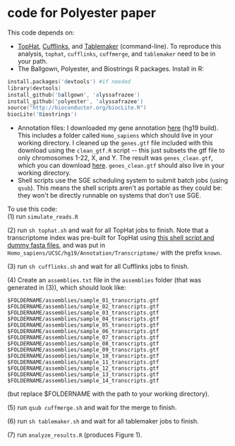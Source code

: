 code for Polyester paper
==============

This code depends on:
* [TopHat](http://tophat.cbcb.umd.edu/index.shtml), [Cufflinks](http://cufflinks.cbcb.umd.edu/), and [Tablemaker](https://github.com/alyssafrazee/ballgown/tree/master/tablemaker) (command-line). To reproduce this analysis, `tophat`, `cufflinks`, `cuffmerge`, and `tablemaker` need to be in your path.
* The Ballgown, Polyester, and Biostrings R packages. Install in R:
```S
install.packages('devtools') #if needed
library(devtools)
install_github('ballgown', 'alyssafrazee')
install_github('polyester', 'alyssafrazee')
source("http://bioconductor.org/biocLite.R")
biocLite('Biostrings')
```
* Annotation files: I downloaded my gene annotation [here](http://tophat.cbcb.umd.edu/igenomes.shtml) (hg19 build). This includes a folder called `Homo_sapiens` which should live in your working directory. I cleaned up the `genes.gtf` file included with this download using the `clean_gtf.R` script -- this just subsets the gtf file to only chromosomes 1-22, X, and Y. The result was `genes_clean.gtf`, which you can download [here](https://drive.google.com/file/d/0B2HiqINPidEUelF3MkdxMXNNYlE/edit?usp=sharing). `genes_clean.gtf` should also live in your working directory.
* Shell scripts use the SGE scheduling system to submit batch jobs (using `qsub`). This means the shell scripts aren't as portable as they could be: they won't be directly runnable on systems that don't use SGE.

To use this code:  
(1) run `simulate_reads.R` 

(2) run `sh tophat.sh` and wait for all TopHat jobs to finish. Note that a transcriptome index was pre-built for TopHat using [this shell script and dummy fasta files](https://github.com/alyssafrazee/ballgown_code/tree/master/simulations/tophat_transcriptome), and was put in `Homo_sapiens/UCSC/hg19/Annotation/Transcriptome/` with the prefix `known`. 

(3) run `sh cufflinks.sh` and wait for all Cufflinks jobs to finish. 

(4) Create an `assemblies.txt` file in the `assemblies` folder (that was generated in (3)), which should look like:  
```
$FOLDERNAME/assemblies/sample_01_transcripts.gtf
$FOLDERNAME/assemblies/sample_02_transcripts.gtf
$FOLDERNAME/assemblies/sample_03_transcripts.gtf
$FOLDERNAME/assemblies/sample_04_transcripts.gtf
$FOLDERNAME/assemblies/sample_05_transcripts.gtf
$FOLDERNAME/assemblies/sample_06_transcripts.gtf
$FOLDERNAME/assemblies/sample_07_transcripts.gtf
$FOLDERNAME/assemblies/sample_08_transcripts.gtf
$FOLDERNAME/assemblies/sample_09_transcripts.gtf
$FOLDERNAME/assemblies/sample_10_transcripts.gtf
$FOLDERNAME/assemblies/sample_11_transcripts.gtf
$FOLDERNAME/assemblies/sample_12_transcripts.gtf
$FOLDERNAME/assemblies/sample_13_transcripts.gtf
$FOLDERNAME/assemblies/sample_14_transcripts.gtf
```
(but replace $FOLDERNAME with the path to your working directory). 

(5) run `qsub cuffmerge.sh` and wait for the merge to finish.
 
(6) run `sh tablemaker.sh` and wait for all tablemaker jobs to finish.

(7) run `analyze_results.R` (produces Figure 1). 



